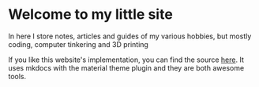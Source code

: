 # Welcome to my little site

In here I store notes, articles and guides of my various hobbies, but mostly coding, computer tinkering and 3D printing 
 
If you like this website's implementation, you can find the source [here](https://github.com/sotigr/sotigr.github.io). It uses mkdocs with the material theme plugin and they are both awesome tools.